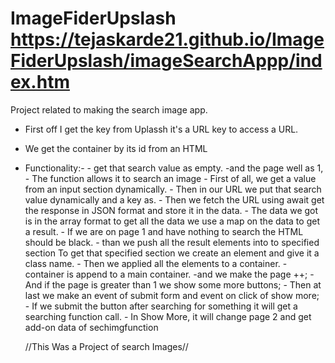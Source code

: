 # ImageFiderUpslash   https://tejaskarde21.github.io/ImageFiderUpslash/imageSearchAppp/index.htm


Project related to making the search image app.

* First off I get the key from Uplassh it's a URL key to access a URL.

* We get the container by its id from an HTML

* Functionality:-
        - get that search value as empty.
        -and the page well as 1,
        - The function allows it to search an image
        - First of all, we get a value from an input section dynamically.
        - Then in our URL we put that search value dynamically and a key as.
        - Then we fetch the URL using await get the response in JSON format and store it in the data.
        - The data we got is in the array format to get all the data we use a map on the data to get a result.
        - If we are on page 1 and have nothing to search the HTML should be black.
        - than we push all the result elements into to specified section To get that specified section we create an element and give it a class name.
        - Then we applied all the elements to a container.
        -container is append to a main container.
        -and we make the page ++;
        - And if the page is greater than 1 we show some more buttons;
        - Then at last we make an event of submit form and event on click of show more;
        - If we submit the button after searching for something it will get a searching function call.
        - In Show More, it will change page 2 and get add-on data of sechimgfunction


    //This Was a Project of search Images//
